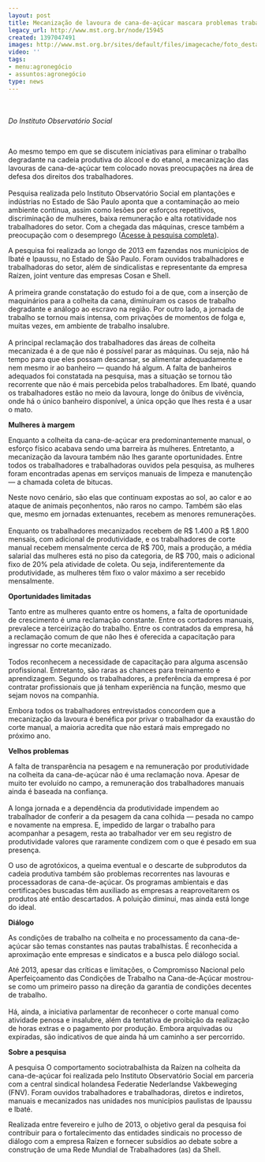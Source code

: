 ```yaml
---
layout: post
title: Mecanização de lavoura de cana-de-açúcar mascara problemas trabalhistas
legacy_url: http://www.mst.org.br/node/15945
created: 1397047491
images: http://www.mst.org.br/sites/default/files/imagecache/foto_destaque/cana_trabalho_escravo.jpg
video: ''
tags:
- menu:agronegócio
- assuntos:agronegócio
type: news
---
```

<p><br><br><em>Do Instituto Observatório Social</em></p><p>&nbsp;</p><p>Ao mesmo tempo em que se discutem iniciativas para eliminar o trabalho degradante na cadeia produtiva do álcool e do etanol, a mecanização das lavouras de cana-de-açúcar tem colocado novas preocupações na área de defesa dos direitos dos trabalhadores. <br><br>Pesquisa realizada pelo Instituto Observatório Social em plantações e indústrias no Estado de São Paulo aponta que a contaminação ao meio ambiente continua, assim como lesões por esforços repetitivos, discriminação de mulheres, baixa remuneração e alta rotatividade nos trabalhadores do setor. Com a chegada das máquinas, cresce também a preocupação com o desemprego (<a href="http://os.org.br/site/biblioteca/o-comportamento-sociotrabalhista-da-raizen-na-colheita-da-canadeacucar" target="_blank">Acesse à pesquisa completa</a>).</p><p>A pesquisa foi realizada ao longo de 2013 em fazendas nos municípios de Ibaté e Ipaussu, no Estado de São Paulo. Foram ouvidos trabalhadores e trabalhadoras do setor, além de sindicalistas e representante da empresa Raízen, joint venture das empresas Cosan e Shell. <br><br>A primeira grande constatação do estudo foi a de que, com a inserção de maquinários para a colheita da cana, diminuíram os casos de trabalho degradante e análogo ao escravo na região. Por outro lado, a jornada de trabalho se tornou mais intensa, com privações de momentos de folga e, muitas vezes, em ambiente de trabalho insalubre.<br><strong><br></strong>A principal reclamação dos trabalhadores das áreas de colheita mecanizada é a de que não é possível parar as máquinas. Ou seja, não há tempo para que eles possam descansar, se alimentar adequadamente e nem mesmo ir ao banheiro — quando há algum. A falta de banheiros adequados foi constatada na pesquisa, mas a situação se tornou tão recorrente que não é mais percebida pelos trabalhadores. Em Ibaté, quando os trabalhadores estão no meio da lavoura, longe do ônibus de vivência, onde há o único banheiro disponível, a única opção que lhes resta é a usar o mato.</p><p><strong>Mulheres à margem</strong></p><p>Enquanto a colheita da cana-de-açúcar era predominantemente manual, o esforço físico acabava sendo uma barreira às mulheres. Entretanto, a mecanização da lavoura também não lhes garante oportunidades. Entre todos os trabalhadores e trabalhadoras ouvidos pela pesquisa, as mulheres foram encontradas apenas em serviços manuais de limpeza e manutenção — a chamada coleta de bitucas.&nbsp;</p><p>Neste novo cenário, são elas que continuam expostas ao sol, ao calor e ao ataque de animais peçonhentos, não raros no campo. Também são elas que, mesmo em jornadas extenuantes, recebem as menores remunerações. <br><br>Enquanto os trabalhadores mecanizados recebem de R$ 1.400 a R$ 1.800 mensais, com adicional de produtividade, e os trabalhadores de corte manual recebem mensalmente cerca de R$ 700, mais a produção, a média salarial das mulheres está no piso da categoria, de R$ 700, mais o adicional fixo de 20% pela atividade de coleta. Ou seja, indiferentemente da produtividade, as mulheres têm fixo o valor máximo a ser recebido mensalmente.</p><p><strong>Oportunidades limitadas</strong></p><p>Tanto entre as mulheres quanto entre os homens, a falta de oportunidade de crescimento é uma reclamação constante. Entre os cortadores manuais, prevalece a terceirização do trabalho. Entre os contratados da empresa, há a reclamação comum de que não lhes é oferecida a capacitação para ingressar no corte mecanizado. <br><br>Todos reconhecem a necessidade de capacitação para alguma ascensão profissional. Entretanto, são raras as chances para treinamento e aprendizagem. Segundo os trabalhadores, a preferência da empresa é por contratar profissionais que já tenham experiência na função, mesmo que sejam novos na companhia.</p><p>Embora todos os trabalhadores entrevistados concordem que a mecanização da lavoura é benéfica por privar o trabalhador da exaustão do corte manual, a maioria acredita que não estará mais empregado no próximo ano.</p><p><strong>Velhos problemas</strong></p><p>A falta de transparência na pesagem e na remuneração por produtividade na colheita da cana-de-açúcar não é uma reclamação nova. Apesar de muito ter evoluído no campo, a remuneração dos trabalhadores manuais ainda é baseada na confiança. <br><br>A longa jornada e a dependência da produtividade impendem ao trabalhador de conferir a da pesagem da cana colhida — pesada no campo e novamente na empresa. E, impedido de largar o trabalho para acompanhar a pesagem, resta ao trabalhador ver em seu registro de produtividade valores que raramente condizem com o que é pesado em sua presença.</p><p>O uso de agrotóxicos, a queima eventual e o descarte de subprodutos da cadeia produtiva também são problemas recorrentes nas lavouras e processadoras de cana-de-açúcar. Os programas ambientais e das certificações buscadas têm auxiliado as empresas a reaproveitarem os produtos até então descartados. A poluição diminui, mas ainda está longe do ideal.</p><p><strong>Diálogo</strong></p><p>As condições de trabalho na colheita e no processamento da cana-de-açúcar são temas constantes nas pautas trabalhistas. É reconhecida a aproximação ente empresas e sindicatos e a busca pelo diálogo social.</p><p>Até 2013, apesar das críticas e limitações, o Compromisso Nacional pelo Aperfeiçoamento das Condições de Trabalho na Cana-de-Açúcar mostrou-se como um primeiro passo na direção da garantia de condições decentes de trabalho. <br><br>Há, ainda, a iniciativa parlamentar de reconhecer o corte manual como atividade penosa e insalubre, além da tentativa de proibição da realização de horas extras e o pagamento por produção. Embora arquivadas ou expiradas, são indicativos de que ainda há um caminho a ser percorrido.</p><p><strong>Sobre a pesquisa</strong></p><p>A pesquisa O comportamento sociotrabalhista da Raízen na colheita da cana-de-açúcar foi realizada pelo Instituto Observatório Social em parceria com a central sindical holandesa Federatie Nederlandse Vakbeweging (FNV). Foram ouvidos trabalhadores e trabalhadoras, diretos e indiretos, manuais e mecanizados nas unidades nos municípios paulistas de Ipaussu e Ibaté.</p><p>Realizada entre fevereiro e julho de 2013, o objetivo geral da pesquisa foi contribuir para o fortalecimento das entidades sindicais no processo de diálogo com a empresa Raízen e fornecer subsídios ao debate sobre a construção de uma Rede Mundial de Trabalhadores (as) da Shell.&nbsp;</p><p>&nbsp;</p><p>&nbsp;</p><p>&nbsp;</p>
